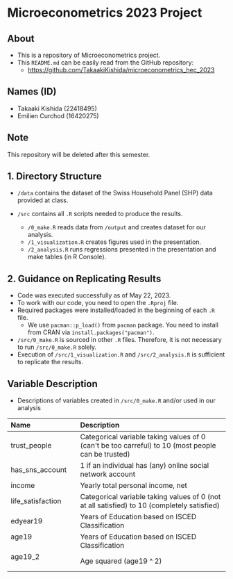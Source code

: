 # Microeconometrics 2023 Project


## About 
- This is a repository of Microeconometrics project. 
- This `README.md` can be easily read from the GitHub repository: 
  - https://github.com/TakaakiKishida/microeconometrics_hec_2023


## Names (ID)
- Takaaki Kishida (22418495)
- Emilien Curchod (16420275)


## Note
This repository will be deleted after this semester. 


## 1. Directory Structure
- `/data` contains the dataset of the Swiss Household Panel (SHP) data provided at class.

- `/src` contains all `.R` scripts needed to produce the results. 
  - `/0_make.R` reads data from `/output` and creates dataset for our analysis.
  - `/1_visualization.R` creates figures used in the presentation.
  - `/2_analysis.R` runs regressions presented in the presentation and make tables (in R Console).


## 2. Guidance on Replicating Results
- Code was executed successfully as of May 22, 2023. 
- To work with our code, you need to open the `.Rproj` file. 
- Required packages were installed/loaded in the beginning of each `.R` file. 
  - We use `pacman::p_load()` from `pacman` package. You need to install from CRAN via `install.packages("pacman")`. 
- `/src/0_make.R` is sourced in other `.R` files. Therefore, it is not necessary to run `/src/0_make.R` solely. 
- Execution of `/src/1_visualization.R` and `/src/2_analysis.R` is sufficient to replicate the results. 


## Variable Description

- Descriptions of variables created in `/src/0_make.R` and/or used in our analysis

| Name               | Description                                                                                           |
|:-------------------|:------------------------------------------------------------------------------------------------------|
| trust_people       | Categorical variable taking values of 0 (can't be too carreful) to 10 (most people can be trusted)    |
| has_sns_account    | 1 if an individual has (any) online social network account                                            |
| income             | Yearly total personal income, net                                                                     |
| life_satisfaction  | Categorical variable taking values of 0 (not at all satisfied) to 10 (completely satisfied)           |
| edyear19           | Years of Education based on ISCED Classification                                                      |
| age19 　　　　　      　    | Years of Education based on ISCED Classification                                                      |
| age19_2 　　　　　      　  | Age squared (age19 ^ 2)                                                                               |




